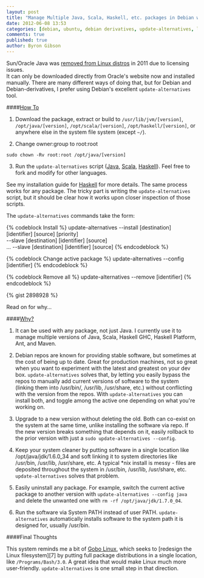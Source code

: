 ```yaml
---
layout: post
title: "Manage Multiple Java, Scala, Haskell, etc. packages in Debian with Update Alternatives"
date: 2012-06-08 13:53
categories: [debian, ubuntu, debian derivatives, update-alternatives, linux, unix, java, jvm, scala, haskell, haskell platform, ant, maven]
comments: true
published: true
author: Byron Gibson
---
```

Sun/Oracle Java was [removed from Linux distros][1] in 2011 due to licensing issues.  
It can only be downloaded directly from Oracle's website now and installed manually.
There are many different ways of doing that, but for Debian and Debian-derivatives,
I prefer using Debian's excellent `update-alternatives` tool.  

<!-- more -->

####[How To][2]

1.  Download the package, extract or build to `/usr/lib/jvm/[version]`, 
`/opt/java/[version]`, `/opt/scala/[version]`, `/opt/haskell/[version]`,
or anywhere else in the system file system (except `~/`).  

2.  Change owner:group to root:root

```
sudo chown -Rv root:root /opt/java/[version]
```

3.  Run the `update-alternatives` script ([Java][3], [Scala][4], [Haskell][5]). Feel
free to fork and modify for other languages.

See my installation guide for [Haskell][2] for more details. The same process works 
for any package.  The tricky part is writing the `update-alternatives` script, but it 
should be clear how it works upon closer inspection of those scripts.

The `update-alternatives` commands take the form:

{% codeblock Install %}
update-alternatives --install [destination] [identifier] [source] [priority] \
 --slave [destination] [identifier] [source] \
 ...
 --slave [destination] [identifier] [source]
{% endcodeblock %}

{% codeblock Change active package %}
update-alternatives --config [identifier]
{% endcodeblock %}

{% codeblock Remove all %}
update-alternatives --remove [identifier]
{% endcodeblock %}

{% gist 2898928 %}

Read on for why...

<!-- more -->

####[Why?][2]

1.  It can be used with any package, not just Java.  I currently use it to manage
multiple versions of Java, Scala, Haskell GHC, Haskell Platform, Ant, and Maven.

2.  Debian repos are known for providing stable software, but sometimes at the cost of 
being up to date.  Great for production machines, not so great when you want to 
experiment with the latest and greatest on your dev box.  `update-alternatives` 
solves that, by letting you easily bypass the repos to manually add current versions 
of software to the system (linking them into /usr/bin/, /usr/lib, /usr/share, etc.) 
without conflicting with the version from the repos.  With `update-alternatives` you 
can install both, and toggle among the active one depending on what you're working on.

3.  Upgrade to a new version without deleting the old.  Both can co-exist on the system
at the same time, unlike installing the software via repo.  If the new version breaks 
something that depends on it, easily rollback to the prior version with just a 
`sudo update-alternatives --config`.

4.  Keep your system cleaner by putting software in a single location like 
/opt/java/jdk/1.6.0\_34 and soft linking it to system directories like /usr/bin,
/usr/lib, /usr/share, etc.  A typical \*nix install is messy - files are deposited 
throughout the system in /usr/bin, /usr/lib, /usr/share, etc.  `update-alternatives` 
solves that problem.

5.  Easily uninstall any package.  For example, switch the current active package to 
another version with `update-alternatives --config java` and delete the unwanted one
with `rm -rf /opt/java/jdk/1.7.0_04`.

6.  Run the software via System PATH instead of user PATH.  `update-alternatives` 
automatically installs software to the system path it is designed for, usually 
/usr/bin.

####Final Thoughts

This system reminds me a bit of [Gobo Linux][6], which seeks to [redesign the Linux
filesystem][7] by putting full package distributions in a single location, like 
`/Programs/Bash/3.0`.  A great idea that would make Linux much more user-friendly.
`update-alternatives` is one small step in that direction.
 
[1]:    http://askubuntu.com/questions/67909/how-do-i-install-oracle-jdk-6 
[2]:    https://github.com/byrongibson/scripts/tree/master/install/haskell#readme 
[3]:    https://github.com/byrongibson/scripts/tree/master/install/java
[4]:    https://github.com/byrongibson/scripts/tree/master/install/scala
[5]:    https://github.com/byrongibson/scripts/tree/master/install/haskell
[6]:    http://www.gobolinux.org/
